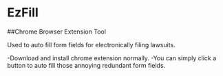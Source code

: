 # EzFill
##Chrome Browser Extension Tool 

Used to auto fill form fields for electronically filing lawsuits.  

-Download and install chrome extension normally. 
-You can simply click a button to auto fill those annoying redundant form fields.  
